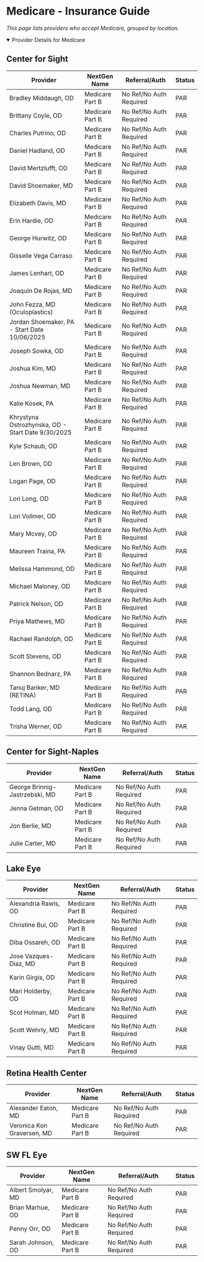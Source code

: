 # Medicare - Insurance Guide

*This page lists providers who accept Medicare, grouped by location.*

<details open><summary>Provider Details for Medicare</summary>

## Center for Sight

| Provider | NextGen Name | Referral/Auth | Status |
|----------|-------------|--------------|--------|
| Bradley Middaugh, OD | Medicare Part B | No Ref/No Auth Required | PAR |
| Brittany Coyle, OD | Medicare Part B | No Ref/No Auth Required | PAR |
| Charles Putrino, OD | Medicare Part B | No Ref/No Auth Required | PAR |
| Daniel Hadland, OD | Medicare Part B | No Ref/No Auth Required | PAR |
| David Mertzlufft, OD | Medicare Part B | No Ref/No Auth Required | PAR |
| David Shoemaker, MD | Medicare Part B | No Ref/No Auth Required | PAR |
| Elizabeth Davis, MD | Medicare Part B | No Ref/No Auth Required | PAR |
| Erin Hardie, OD | Medicare Part B | No Ref/No Auth Required | PAR |
| George Hurwitz, OD | Medicare Part B | No Ref/No Auth Required | PAR |
| Gisselle Vega Carraso | Medicare Part B | No Ref/No Auth Required | PAR |
| James Lenhart, OD | Medicare Part B | No Ref/No Auth Required | PAR |
| Joaquin De Rojas, MD | Medicare Part B | No Ref/No Auth Required | PAR |
| John Fezza, MD (Oculoplastics) | Medicare Part B | No Ref/No Auth Required | PAR |
| Jordan Shoemaker, PA - Start Date 10/06/2025 | Medicare Part B | No Ref/No Auth Required | PAR |
| Joseph Sowka, OD | Medicare Part B | No Ref/No Auth Required | PAR |
| Joshua Kim, MD | Medicare Part B | No Ref/No Auth Required | PAR |
| Joshua Newman, MD | Medicare Part B | No Ref/No Auth Required | PAR |
| Kalie Kosek, PA | Medicare Part B | No Ref/No Auth Required | PAR |
| Khrystyna Ostrozhynska, OD - Start Date 9/30/2025 | Medicare Part B | No Ref/No Auth Required | PAR |
| Kyle Schaub, OD | Medicare Part B | No Ref/No Auth Required | PAR |
| Len Brown, OD | Medicare Part B | No Ref/No Auth Required | PAR |
| Logan Page, OD | Medicare Part B | No Ref/No Auth Required | PAR |
| Lori Long, OD | Medicare Part B | No Ref/No Auth Required | PAR |
| Lori Vollmer, OD | Medicare Part B | No Ref/No Auth Required | PAR |
| Mary Mcvey, OD | Medicare Part B | No Ref/No Auth Required | PAR |
| Maureen Traina, PA | Medicare Part B | No Ref/No Auth Required | PAR |
| Melissa Hammond, OD | Medicare Part B | No Ref/No Auth Required | PAR |
| Michael Maloney, OD | Medicare Part B | No Ref/No Auth Required | PAR |
| Patrick Nelson, OD | Medicare Part B | No Ref/No Auth Required | PAR |
| Priya Mathews, MD | Medicare Part B | No Ref/No Auth Required | PAR |
| Rachael Randolph, OD | Medicare Part B | No Ref/No Auth Required | PAR |
| Scott Stevens, OD | Medicare Part B | No Ref/No Auth Required | PAR |
| Shannon Bednarz, PA | Medicare Part B | No Ref/No Auth Required | PAR |
| Tanuj Banker, MD (RETINA) | Medicare Part B | No Ref/No Auth Required | PAR |
| Todd Lang, OD | Medicare Part B | No Ref/No Auth Required | PAR |
| Trisha Werner, OD | Medicare Part B | No Ref/No Auth Required | PAR |

## Center for Sight-Naples

| Provider | NextGen Name | Referral/Auth | Status |
|----------|-------------|--------------|--------|
| George Brinnig-Jastrzebski, MD | Medicare Part B | No Ref/No Auth Required | PAR |
| Jenna Getman, OD | Medicare Part B | No Ref/No Auth Required | PAR |
| Jon Berlie, MD | Medicare Part B | No Ref/No Auth Required | PAR |
| Julie Carter, MD | Medicare Part B | No Ref/No Auth Required | PAR |

## Lake Eye 

| Provider | NextGen Name | Referral/Auth | Status |
|----------|-------------|--------------|--------|
| Alexandria Rawls, OD | Medicare Part B | No Ref/No Auth Required | PAR |
| Christine Bui, OD | Medicare Part B | No Ref/No Auth Required | PAR |
| Diba Ossareh, OD | Medicare Part B | No Ref/No Auth Required | PAR |
| Jose Vazques-Diaz, MD | Medicare Part B | No Ref/No Auth Required | PAR |
| Karin Girgis, OD | Medicare Part B | No Ref/No Auth Required | PAR |
| Mari Holderby, OD | Medicare Part B | No Ref/No Auth Required | PAR |
| Scot Holman, MD | Medicare Part B | No Ref/No Auth Required | PAR |
| Scott Wehrly, MD | Medicare Part B | No Ref/No Auth Required | PAR |
| Vinay Gutti, MD | Medicare Part B | No Ref/No Auth Required | PAR |

## Retina Health Center

| Provider | NextGen Name | Referral/Auth | Status |
|----------|-------------|--------------|--------|
| Alexander Eaton, MD | Medicare Part B | No Ref/No Auth Required | PAR |
| Veronica Kon Graversen, MD | Medicare Part B | No Ref/No Auth Required | PAR |

## SW FL Eye

| Provider | NextGen Name | Referral/Auth | Status |
|----------|-------------|--------------|--------|
| Albert Smolyar, MD | Medicare Part B | No Ref/No Auth Required | PAR |
| Brian Marhue, OD | Medicare Part B | No Ref/No Auth Required | PAR |
| Penny Orr, OD | Medicare Part B | No Ref/No Auth Required | PAR |
| Sarah Johnson, OD | Medicare Part B | No Ref/No Auth Required | PAR |

</details>

